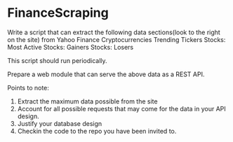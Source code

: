 # FinanceScraping

Write a script that can extract the following data sections(look to the right on the site) from Yahoo Finance
Cryptocurrencies
Trending Tickers
Stocks: Most Active
Stocks: Gainers
Stocks: Losers

This script should run periodically.

Prepare a web module that can serve the above data as a REST API.

Points to note:
1) Extract the maximum data possible from the site
2) Account for all possible requests that may come for the data in your API design.
3) Justify your database design
4) Checkin the code to the repo you have been invited to.
